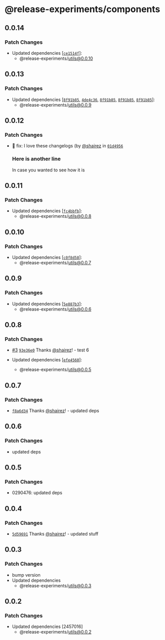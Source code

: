 # @release-experiments/components

## 0.0.14

### Patch Changes

- Updated dependencies [[`ce1514f`](https://github.com/hirezio/test-release/commit/ce1514f2bdc03e79df10e0f70f03dcff05aeab42)]:
  - @release-experiments/utils@0.0.10

## 0.0.13

### Patch Changes

- Updated dependencies [[`8f91b85`](https://github.com/hirezio/test-release/commit/8f91b8591607818d9ae896948269864e8e728d1e), [`4de4c36`](https://github.com/hirezio/test-release/commit/4de4c36fff16396f76269ddeb1420d727f93f035), [`8f91b85`](https://github.com/hirezio/test-release/commit/8f91b8591607818d9ae896948269864e8e728d1e), [`8f91b85`](https://github.com/hirezio/test-release/commit/8f91b8591607818d9ae896948269864e8e728d1e), [`8f91b85`](https://github.com/hirezio/test-release/commit/8f91b8591607818d9ae896948269864e8e728d1e)]:
  - @release-experiments/utils@0.0.9

## 0.0.12

### Patch Changes

- 🐛 fix: I love these changelogs (by [@shairez](https://github.com/shairez) in [`01d4956`](https://github.com/hirezio/test-release/commit/01d495617729e1acd85a8a120af9eac8b2131d0b)

  ### Here is another line

  In case you wanted to see how it is

## 0.0.11

### Patch Changes

- Updated dependencies [[`fc4bbfb`](https://github.com/hirezio/test-release/commit/fc4bbfbd83b3bdbf6ccb6c2e98e60e8cea713f0d)]:
  - @release-experiments/utils@0.0.8

## 0.0.10

### Patch Changes

- Updated dependencies [[`c0f8d58`](https://github.com/hirezio/test-release/commit/c0f8d58704eefc4721922fed107cf7464298d40b)]:
  - @release-experiments/utils@0.0.7

## 0.0.9

### Patch Changes

- Updated dependencies [[`5e887b3`](https://github.com/hirezio/test-release/commit/5e887b3484b566a7c6cb4f9cd7736a3269685212)]:
  - @release-experiments/utils@0.0.6

## 0.0.8

### Patch Changes

- [#3](https://github.com/hirezio/test-release/pull/3) [`93e36e0`](https://github.com/hirezio/test-release/commit/93e36e0d865bb6fad6815f5f8512580633de0f16) Thanks [@shairez](https://github.com/shairez)! - test 6

- Updated dependencies [[`efe4560`](https://github.com/hirezio/test-release/commit/efe4560b6d790b072010643fbded6e264923483c)]:
  - @release-experiments/utils@0.0.5

## 0.0.7

### Patch Changes

- [`f8a6d34`](https://github.com/hirezio/test-release/commit/f8a6d34c4f9a0ca6c6b168b5d400a0df3c6f4ae7) Thanks [@shairez](https://github.com/shairez)! - updated deps

## 0.0.6

### Patch Changes

- updated deps

## 0.0.5

### Patch Changes

- 0290476: updated deps

## 0.0.4

### Patch Changes

- [`5d59691`](https://github.com/hirezio/test-release/commit/5d59691a26ffd436d3c263e5a3770c9a5c123e4d) Thanks [@shairez](https://github.com/shairez)! - updated stuff

## 0.0.3

### Patch Changes

- bump version
- Updated dependencies
  - @release-experiments/utils@0.0.3

## 0.0.2

### Patch Changes

- Updated dependencies [2457016]
  - @release-experiments/utils@0.0.2
